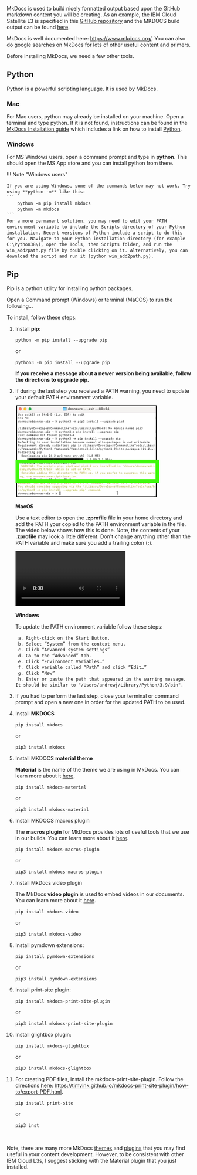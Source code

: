 MkDocs is used to build nicely formatted output based upon the GitHub markdown content you will be creating.
As an example, the IBM Cloud Satellite L3 is specified in this <a href="https://github.com/IBM/SalesEnablement-Satellite-L3" target="_blank">GitHub repository</a> and the MKDOCS build output can be found <a href="https://ibm.github.io/SalesEnablement-Satellite-L3/" target="_blank">here</a>.

MkDocs is well documented here: <a href="https://www.mkdocs.org/" target="_blank">https://www.mkdocs.org/</a>.
You can also do google searches on MkDocs for lots of other useful content and primers. 

Before installing MkDocs, we need a few other tools.

## Python

Python is a powerful scripting language. It is used by MkDocs.

### Mac
For Mac users, python may already be installed on your machine.  Open a terminal and type python. If it is not found, instructions can be found in the <a href="https://www.mkdocs.org/user-guide/installation/" target="_blank">MkDocs Installation guide</a> which includes a link on how to install <a href="https://www.python.org/" target="_blank">Python</a>.

### Windows
For MS Windows users, open a command prompt and type in **python**. This should open the MS App store and you can install python from there.

!!! Note "Windows users"
    
    If you are using Windows, some of the commands below may not work. Try using **python -m** like this:
    ```
        python -m pip install mkdocs
        python -m mkdocs
    ```
    For a more permanent solution, you may need to edit your PATH environment variable to include the Scripts directory of your Python installation. Recent versions of Python include a script to do this for you. Navigate to your Python installation directory (for example C:\Python38\), open the Tools, then Scripts folder, and run the win_add2path.py file by double clicking on it. Alternatively, you can download the script and run it (python win_add2path.py).

## Pip

Pip is a python utility for installing python packages. 

Open a Command prompt (Windows) or terminal (MaCOS) to run the following...

To install, follow these steps:

1. Install **pip**:

    ```
    python -m pip install --upgrade pip
    ```
    or
    ```
    python3 -m pip install --upgrade pip
    ```

    **If you receive a message about a newer version being available, follow the directions to upgrade pip.**

2. If during the last step you received a PATH warning, you need to update your default PATH environment variable.

    ![](_attachments/pipError.png)

    **MacOS**

    Use a text editor to open the **.zprofile** file in your home directory and add the PATH your copied to the PATH environment variable in the file. The video below shows how this is done. Note, the contents of your **.zprofile** may look a little different. Don't change anything other than the PATH variable and make sure you add a trailing colon (**:**).

    ![type:video](_videos/SetPath.mp4)

    **Windows**

    To update the PATH environment variable follow these steps:
    
        a. Right-click on the Start Button.
        b. Select “System” from the context menu.
        c. Click “Advanced system settings”
        d. Go to the “Advanced” tab.
        e. Click “Environment Variables…”
        f. Click variable called “Path” and click “Edit…”
        g. Click “New”
        h. Enter or paste the path that appeared in the warning message. It should be similar to "/Users/andrewj/Library/Python/3.9/bin".

3. If you had to perform the last step, close your terminal or command prompt and open a new one in order for the updated PATH to be used.

4. Install **MKDOCS**

    ```
    pip install mkdocs
    ```

    or

    ```
    pip3 install mkdocs
    ```



5. Install MKDOCS **material theme**

    **Material** is the name of the theme we are using in MkDocs.  You can learn more about it <a href="https://squidfunk.github.io/mkdocs-material/" target="_blank">here</a>.

    ```
    pip install mkdocs-material
    ```

    or 

    ```
    pip3 install mkdocs-material
    ```

6. Install MKDOCS macros plugin

    The **macros plugin** for MkDocs provides lots of useful tools that we use in our builds.  You can learn more about it <a href="https://mkdocs-macros-plugin.readthedocs.io/en/latest/" target="_blank">here</a>.

    ```
    pip install mkdocs-macros-plugin
    ```

    or 

    ```
    pip3 install mkdocs-macros-plugin
    ```

7. Install MkDocs video plugin

    The MkDocs **video plugin** is used to embed videos in our documents.  You can learn more about it <a href="https://pypi.org/project/mkdocs-video/" target="_blank">here</a>.

    ```
    pip install mkdocs-video
    ```

    or

    ```
    pip3 install mkdocs-video
    ```

8. Install pymdown extensions:

    ```
    pip install pymdown-extensions
    ```

    or 

    ```
    pip3 install pymdown-extensions
    ```

9. Install print-site plugin:

    ```
    pip install mkdocs-print-site-plugin 
    ```
    
    or
    
    ```
    pip3 install mkdocs-print-site-plugin 
    ```
    
10. Install glightbox plugin:

    ```
    pip install mkdocs-glightbox
    ```

    or

    ```
    pip3 install mkdocs-glightbox
    ```

11. For creating PDF files, install the mkdocs-print-site-plugin. Follow the directions here: <a href="https://timvink.github.io/mkdocs-print-site-plugin/how-to/export-PDF.html" target="_blank">https://timvink.github.io/mkdocs-print-site-plugin/how-to/export-PDF.html</a>.

    ```
    pip install print-site
    ```

    or

    ```
    pip3 inst



Note, there are many more MkDocs <a href="https://github.com/mkdocs/mkdocs/wiki/MkDocs-Themes" target="_blank">themes</a> and <a href="https://github.com/mkdocs/catalog" target="_blank">plugins</a> that you may find useful in your content development.  However, to be consistent with other IBM Cloud L3s, I suggest sticking with the Material plugin that you just installed.
